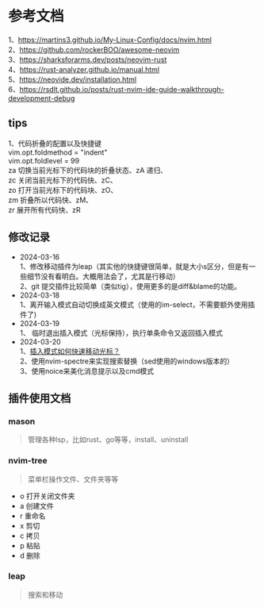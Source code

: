 # 参考文档

1、https://martins3.github.io/My-Linux-Config/docs/nvim.html  
2、https://github.com/rockerBOO/awesome-neovim  
3、https://sharksforarms.dev/posts/neovim-rust  
4、https://rust-analyzer.github.io/manual.html  
5、https://neovide.dev/installation.html  
6、https://rsdlt.github.io/posts/rust-nvim-ide-guide-walkthrough-development-debug 

## tips

1、代码折叠的配置以及快捷键  
    vim.opt.foldmethod = "indent"  
    vim.opt.foldlevel = 99  
    za 切换当前光标下的代码块的折叠状态、zA 递归、  
    zc 关闭当前光标下的代码快、zC、  
    zo 打开当前光标下的代码块、zO、  
    zm 折叠所以代码快、zM、  
    zr 展开所有代码快、zR  

## 修改记录

* 2024-03-16  
  1、修改移动插件为leap（其实他的快捷键很简单，就是大小s区分，但是有一些细节没有看明白。大概用法会了，尤其是行移动）  
  2、git 提交插件比较简单（类似tig），使用更多的是diff&blame的功能。  
* 2024-03-18  
  1、离开输入模式自动切换成英文模式（使用的im-select，不需要额外使用插件了)
* 2024-03-19  
  1、<C-O> 临时退出插入模式（光标保持），执行单条命令又返回插入模式
* 2024-03-20  
  1、[插入模式如何快速移动光标？](https://www.zhihu.com/question/25116829)  
  2、使用nvim-spectre来实现搜索替换（sed使用的windows版本的）  
  3、使用noice来美化消息提示以及cmd模式

## 插件使用文档

### mason

> 管理各种lsp，比如rust、go等等，install、uninstall

### nvim-tree

> 菜单栏操作文件、文件夹等等

* o 打开关闭文件夹
* a 创建文件
* r 重命名
* x 剪切
* c 拷贝
* p 粘贴
* d 删除

### leap 

> 搜索和移动
